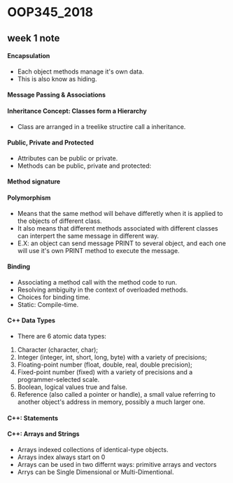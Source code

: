 # OOP345_2018

## week 1 note

#### Encapsulation

* Each object methods manage it's own data.
* This is also know as hiding.

#### Message Passing & Associations

#### Inheritance Concept: Classes form a Hierarchy
* Class are arranged in a treelike structire call a inheritance.

#### Public, Private and Protected
* Attributes can be public or private.
* Methods can be public, private and protected:

#### Method signature

#### Polymorphism
* Means that the same method will behave differetly when it is applied to the objects of different class.
* It also means that different methods associated with different classes can interpert the same message in different way.
* E.X: an object can send message PRINT to several object, and each one will use it's own PRINT method to execute the message.

#### Binding 
* Associating a method call with the method code to run.
* Resolving ambiguity in the context of overloaded methods.
* Choices for binding time.
* Static: Compile-time.

#### C++ Data Types
* There are 6 atomic data types:
1. Character (character, char);
2. Integer (integer, int, short, long, byte) with a variety of precisions;
3. Floating-point number (float, double, real, double precision);
4. Fixed-point number (fixed) with a variety of precisions and a programmer-selected scale.
5. Boolean, logical values true and false.
6. Reference (also called a pointer or handle), a small value referring to another object's address in memory, possibly a much larger one.

#### C++: Statements

#### C++: Arrays and Strings
* Arrays indexed collections of identical-type objects.
* Arrays index always start on 0
* Arrays can be used in two differnt ways: primitive arrays and vectors
* Arrys can be Single Dimensional or Multi-Dimentional.
